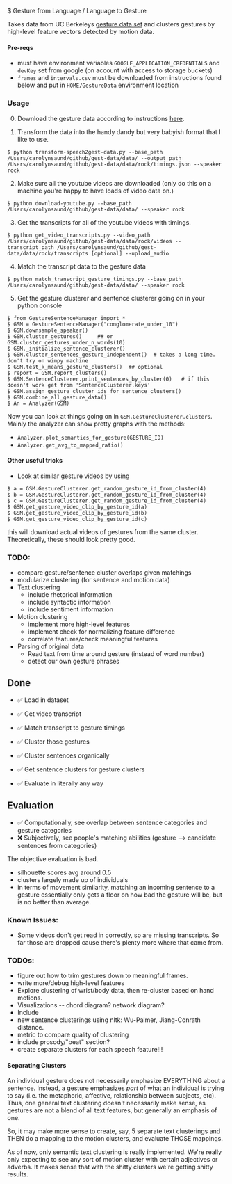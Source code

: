 $ Gesture from Language / Language to Gesture


Takes data from UC Berkeleys [gesture data set](http://people.eecs.berkeley.edu/~shiry/speech2gesture/) and clusters gestures by high-level feature vectors detected by motion data. 

#### Pre-reqs
* must have environment variables `GOOGLE_APPLICATION_CREDENTIALS` and `devKey` set from google (on account with access to storage buckets)
* `frames` and `intervals.csv` must be downloaded from instructions found below and put in `HOME/GestureData` environment location


### Usage
0. Download the gesture data according to instructions [here](https://github.com/amirbar/speech2gesture/blob/master/data/dataset.md).

1. Transform the data into the handy dandy but very babyish format that I like to use. 
```
$ python transform-speech2gest-data.py --base_path /Users/carolynsaund/github/gest-data/data/ --output_path /Users/carolynsaund/github/gest-data/data/rock/timings.json --speaker rock
```
2. Make sure all the youtube videos are downloaded (only do this on a machine you're happy to have loads of video data on.)
```
$ python download-youtube.py --base_path /Users/carolynsaund/github/gest-data/data/ --speaker rock
```
3. Get the transcripts for all of the youtube videos with timings.
```
$ python get_video_transcripts.py --video_path /Users/carolynsaund/github/gest-data/data/rock/videos --transcript_path /Users/carolynsaund/github/gest-data/data/rock/transcripts [optional] --upload_audio
```
4. Match the transcript data to the gesture data
```
$ python match_transcript_gesture_timings.py --base_path /Users/carolynsaund/github/gest-data/data/ --speaker rock
```
5. Get the gesture clusterer and sentence clusterer going on in your python console
```
$ from GestureSentenceManager import *
$ GSM = GestureSentenceManager("conglomerate_under_10")
$ GSM.downsample_speaker()
$ GSM.cluster_gestures()     ## or GSM.cluster_gestures_under_n_words(10)
$ GSM._initialize_sentence_clusterer()
$ GSM.cluster_sentences_gesture_independent()  # takes a long time. don't try on wimpy machine
$ GSM.test_k_means_gesture_clusters()  ## optional
$ report = GSM.report_clusters()
$ GSM.SentenceClusterer.print_sentences_by_cluster(0)   # if this doesn't work get from 'SentenceClusterer.keys'
$ GSM.assign_gesture_cluster_ids_for_sentence_clusters()
$ GSM.combine_all_gesture_data()
$ An = Analyzer(GSM)          
```
Now you can look at things going on in `GSM.GestureClusterer.clusters`. Mainly the analyzer can show pretty graphs with the methods:
- `Analyzer.plot_semantics_for_gesture(GESTURE_ID)`
- `Analyzer.get_avg_to_mapped_ratio()`

#### Other useful tricks
- Look at similar gesture videos by using 
```
$ a = GSM.GestureClusterer.get_random_gesture_id_from_cluster(4)
$ b = GSM.GestureClusterer.get_random_gesture_id_from_cluster(4)
$ c = GSM.GestureClusterer.get_random_gesture_id_from_cluster(4)
$ GSM.get_gesture_video_clip_by_gesture_id(a)
$ GSM.get_gesture_video_clip_by_gesture_id(b)
$ GSM.get_gesture_video_clip_by_gesture_id(c)
```
this will download actual videos of gestures from the same cluster. Theoretically, these should look pretty good. 




### TODO: 
- compare gesture/sentence cluster overlaps given matchings
- modularize clustering (for sentence and motion data)
- Text clustering 
    - include rhetorical information
    - include syntactic information
    - include sentiment information
- Motion clustering
    - implement more high-level features
    - implement check for normalizing feature difference
    - correlate features/check meaningful features
- Parsing of original data
    - Read text from time around gesture (instead of word number)
    - detect our own gesture phrases  

## Done
* :white_check_mark: Load in dataset

* :white_check_mark: Get video transcript

* :white_check_mark: Match transcript to gesture timings

* :white_check_mark: Cluster those gestures

* :white_check_mark: Cluster sentences organically

* :white_check_mark: Get sentence clusters for gesture clusters

* :white_check_mark: Evaluate in literally any way


## Evaluation
* :white_check_mark: Computationally, see overlap between sentence categories and gesture categories
* :x: Subjectively, see people's matching abilities (gesture --> candidate sentences from categories)

The objective evaluation is bad. 
* silhouette scores avg around 0.5
* clusters largely made up of individuals 
* in terms of movement similarity, matching an incoming sentence to a gesture essentially only gets a floor on how bad the gesture will be, but is no better than average.

### Known Issues:
- Some videos don't get read in correctly, so are missing transcripts. So far those are dropped cause there's plenty more where that came from. 


### TODOs:
- figure out how to trim gestures down to meaningful frames.
- write more/debug high-level features
- Explore clustering of wrist/body data, then re-cluster based on hand motions.
- Visualizations -- chord diagram? network diagram? 
- Include 
- new sentence clusterings using nltk: Wu-Palmer, Jiang-Conrath distance.
- metric to compare quality of clustering 
- include prosody/"beat" section?
- create separate clusters for each speech feature!!!



#### Separating Clusters
An individual gesture does not necessarily emphasize EVERYTHING about a sentence. Instead, 
a gesture emphasizes *part* of what an individual is trying to say (i.e. the metaphoric, affective, relationship between subjects, etc).
Thus, one general text clustering doesn't necessarily make sense, as gestures are not a blend of 
all text features, but generally an emphasis of one. 

So, it may make more sense to create, say, 5 separate text clusterings and THEN do a mapping to the 
motion clusters, and evaluate THOSE mappings. 

As of now, only semantic text clustering is really implemented. We're really only expecting to
see any sort of motion cluster with certain adjectives or adverbs. It makes sense that with the shitty clusters
we're getting shitty results.  